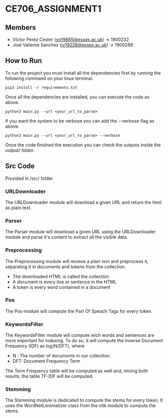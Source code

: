 # CE706_ASSIGNMENT1

## Members

* Víctor Pérez Cester 	(vp19885@essex.ac.uk) ->	1900232
* Joel Valiente Sanchez (jv19228@essex.ac.uk) ->	1900289

## How to Run

To run the project you must install all the dependencies first by running the following command on your linux terminal.

    pip3 install -r requirements.txt

Once all the dependencies are installed, you can execute the code as above.

    python3 main.py --url <your_url_to_parse>

If you want the system to be verbose you can add the --verbose flag as above.

    python3 main.py --url <your_url_to_parse> --verbose

Once the code finished the execution you can check the outputs inside the output/ folder.


## Src Code
Provided in /src/ folder.

### URLDownloader

The URLDownloader module will download a given URL and return the html as plain text. 

### Parser

The Parser module will download a given URL using the URLDownloader module and parse it's content to extract all the visible
data. 

### Preprocessing

The Preprocessing module will receive a plain text and preprocess it, separating it in documents and tokens from the collection.

* The downloaded HTML is called the collection
* A document is every line or sentence in the HTML
* A token is every word contained in a document

### Pos

The Pos module will compute the Part Of Speach Tags for every token.

### KeywordsFilter

The KeywordsFilter module will compute wich words and sentences are more important for indexing. To do so, it will compute
the Inverse Document Frequency (IDF) as log(N/DFT), where

* N : The number of documents in our collection.
* DFT: Document Frequency Term

The Term Frequency table will be computed as well and, mixing both results, the table TF-IDF will be computed.

### Stemming 
The Stemming module is dedicated to compute the stems for every token. It uses the WordNetLemmatizer class from the nltk module to compute the stems. 
